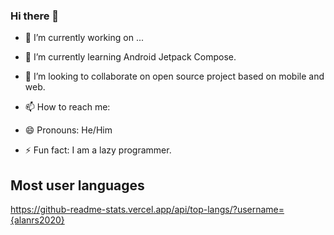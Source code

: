 ### Hi there 👋

<!--
**alanrs2020/alanrs2020** is a ✨ _special_ ✨ repository because its `README.md` (this file) appears on your GitHub profile.

Here are some ideas to get you started:
-->
- 🔭 I’m currently working on ...
- 🌱 I’m currently learning Android Jetpack Compose. 
- 👯 I’m looking to collaborate on open source project based on mobile and web.

- 📫 How to reach me:
  
- 😄 Pronouns: He/Him
- ⚡ Fun fact: I am a lazy programmer.

## Most user languages
   https://github-readme-stats.vercel.app/api/top-langs/?username={alanrs2020}
